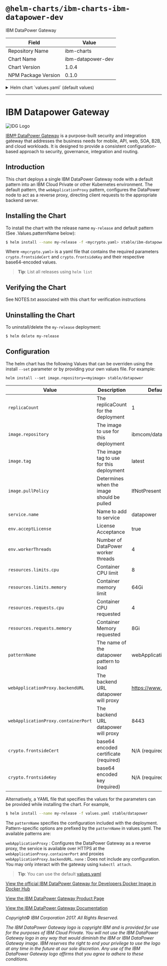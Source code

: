 # `@helm-charts/ibm-charts-ibm-datapower-dev`

IBM DataPower Gateway

| Field               | Value             |
| ------------------- | ----------------- |
| Repository Name     | ibm-charts        |
| Chart Name          | ibm-datapower-dev |
| Chart Version       | 1.0.4             |
| NPM Package Version | 0.1.0             |

<details>

<summary>Helm chart `values.yaml` (default values)</summary>

```yaml
# Default values for datapower.
# This is a YAML-formatted file.
# Declare variables to be passed into your templates.
replicaCount: 1
image:
  # repository and tag default to the official IBM DockerHub repository and tag
  repository: ibmcom/datapower
  tag: 7.6.0.4.294196
  # Change to 'Always' if you want to pull the most recent image
  pullPolicy: IfNotPresent
service:
  name: datapower
  type: NodePort
datapowerEnv:
  # Should agree with .Values.requests.cpu
  workerThreads: 4
resources:
  limits:
    cpu: 8
    memory: 64Gi
  requests:
    # cpu should agree with .Values.datapowerEnv.workerThreads
    cpu: 4
    memory: 8Gi

# Patterns requires you to specify .Values.fronstsideKey
# and .Values.frontsideCert
crypto:
  frontsideKey:
  frontsideCert:

#-----------------------------------------------------------------------------
# Pattern Section
#
# patternName selects the configuration options appropriate for the
# pattern you want to select - Options are 'webApplicationProxy' or 'none'
patternName: webApplicationProxy

#none:
# patternName "none" signifies no pattern was selected
# No config or services are set up when patternName is "none"

webApplicationProxy:
  # The mobile pattern acts as a simple HTTPS proxy.
  # It is based on the "Web Application Proxy" pattern available
  #
  backendURL: https://www.ibm.com
  containerPort: 8443
```

</details>

---

# IBM Datapower Gateway

![IDG Logo](https://avatars1.githubusercontent.com/u/8836442?v=4&s=200)

[IBM® DataPower Gateway](http://www-03.ibm.com/software/products/en/datapower-gateway) is a purpose-built security and integration gateway that addresses the business needs for mobile, API, web, SOA, B2B, and cloud workloads. It is designed to provide a consistent configuration-based approach to security, governance, integration and routing.

## Introduction

This chart deploys a single IBM DataPower Gateway node with a default pattern into an IBM Cloud Private or other Kubernetes environment. The default pattern, the `webApplicationProxy` pattern, configures the DataPower node to act as a reverse proxy, directing client requests to the appropriate backend server.

## Installing the Chart

To install the chart with the release name `my-release` and default pattern (See .Values.patternName below):

```bash
$ helm install --name my-release -f <mycrypto.yaml> stable/ibm-datapower-dev
```

Where `<mycrypto.yaml>` is a yaml file that contains the required parameters `crypto.frontsideCert` and `crypto.frontsideKey` and their respective base64-encoded values.

> **Tip**: List all releases using `helm list`

## Verifying the Chart

See NOTES.txt associated with this chart for verification instructions

## Uninstalling the Chart

To uninstall/delete the `my-release` deployment:

```bash
$ helm delete my-release
```

## Configuration

The helm chart has the following Values that can be overriden using the install `--set` parameter or by providing your own values file. For example:

`helm install --set image.repository=<myimage> stable/datapower`

| Value                               | Description                                | Default             |
| ----------------------------------- | ------------------------------------------ | ------------------- |
| `replicaCount`                      | The replicaCount for the deployment        | 1                   |
| `image.repository`                  | The image to use for this deployment       | ibmcom/datapower    |
| `image.tag`                         | The image tag to use for this deployment   | latest              |
| `image.pullPolicy`                  | Determines when the image should be pulled | IfNotPresent        |
| `service.name`                      | Name to add to service                     | datapower           |
| `env.acceptLicense`                 | License Acceptance                         | true                |
| `env.workerThreads`                 | Number of DataPower worker threads         | 4                   |
| `resources.limits.cpu`              | Container CPU limit                        | 8                   |
| `resources.limits.memory`           | Container memory limit                     | 64Gi                |
| `resources.requests.cpu`            | Container CPU requested                    | 4                   |
| `resources.requests.memory`         | Container Memory requested                 | 8Gi                 |
| `patternName`                       | The name of the datapower pattern to load  | webApplicationProxy |
| `webApplicationProxy.backendURL`    | The backend URL datapower will proxy       | https://www.ibm.com |
| `webApplicationProxy.containerPort` | The backend URL datapower will proxy       | 8443                |
| `crypto.frontsideCert`              | base64 encoded certificate (required)      | N/A (required)      |
| `crypto.frontsideKey`               | base64 encoded key (required)              | N/A (required)      |

Alternatively, a YAML file that specifies the values for the parameters can be provided while installing the chart. For example,

```bash
$ helm install --name my-release -f values.yaml stable/datapower
```

The `patternName` specifies the configuration included with the deployment. Pattern-specific options are prefixed by the `patternName` in values.yaml.
The available patterns are:

`webApplicationProxy` : Configures the DataPower Gateway as a reverse proxy, the service is available over HTTPS at the `webApplicationProxy.containerPort` and proxies `webApplicationProxy.backendURL`.
`none` : Does not include any configuration. You may only interact with the gateway using `kubectl attach`.

> **Tip**: You can use the default [values.yaml](values.yaml)

[View the official IBM DataPower Gateway for Developers Docker Image in Docker Hub](https://hub.docker.com/r/ibmcom/datapower/)

[View the IBM DataPower Gateway Product Page](http://www-03.ibm.com/software/products/en/datapower-gateway)

[View the IBM DataPower Gateway Documentation](https://www.ibm.com/support/knowledgecenter/SS9H2Y)

_Copyright© IBM Corporation 2017. All Rights Reserved._

_The IBM DataPower Gateway logo is copyright IBM and is provided for use for the purposes of IBM Cloud Private. You will not use the IBM DataPower Gateway logo in any way that would diminish the IBM or IBM DataPower Gateway image. IBM reserves the right to end your privilege to use the logo at any time in the future at our sole discretion. Any use of the IBM DataPower Gateway logo affirms that you agree to adhere to these conditions._
